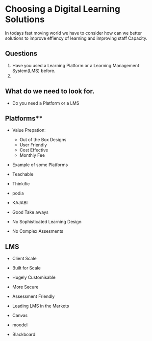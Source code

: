 # Choosing a Digital Learning Solutions
In todays fast moving world we have to consider how can we better solutions to improve effiency of learning and improving staff Capacity. 

## Questions 
 1. Have you used a Learning Platform or a Learning Management System(LMS) before. 
 2.  


## What do we need to look for. 
- Do you need a Platform or a LMS 
## Platforms** 
 - Value Prepation:
 	- Out of the Box Designs 
 	- User Friendly 
 	- Cost Effective 
 	 - Monthly Fee

 - Example of some Platforms 
  - Teachable 
  - Thinkific 
  - podia 
  - KAJABI 
 - Good Take aways 
  - No Sophisticated Learning Design 
  - No Complex Assesments 

## LMS 
 - Client Scale 
 - Built for Scale 
 - Hugely Customisable 
 - More Secure 
 - Assessment Friendly 

 - Leading LMS in the Markets 
  - Canvas 
  - moodel
  - Blackboard





